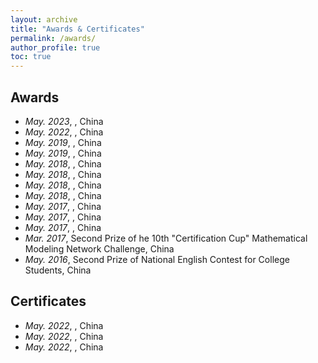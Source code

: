 ```yaml
---
layout: archive
title: "Awards & Certificates"
permalink: /awards/
author_profile: true
toc: true
---
```

## Awards
* *May. 2023*, , China
* *May. 2022*, , China
* *May. 2019*, , China
* *May. 2019*, , China
* *May. 2018*, , China
* *May. 2018*, , China
* *May. 2018*, , China
* *May. 2018*, , China
* *May. 2017*, , China
* *May. 2017*, , China
* *May. 2017*, , China
* *Mar. 2017*, Second Prize of he 10th "Certification Cup" Mathematical Modeling Network Challenge, China
* *May. 2016*, Second Prize of National English Contest for College Students, China

## Certificates
* *May. 2022*, , China
* *May. 2022*, , China
* *May. 2022*, , China
